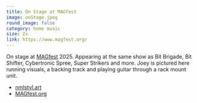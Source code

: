 ```yaml
---
title: On Stage at MAGfest
image: onStage.jpeg
round_image: false
category: home music
size: 2x
link: https://www.magfest.org/
---
```

On stage at [MAGfest](https://super.magfest.org) 2025. Appearing at the same show as Bit 
Brigade, Bit Shifter, Cybertronic Spree, Super Strikers and more. Joey is pictured here running visuals, a backing track and playing guitar through a rack mount unit.

- [nmlstyl.art](https://nmlstyl.art)
- [MAGfest.org](https://super.magfest.org/2025-musical-guests/nmlstyl)